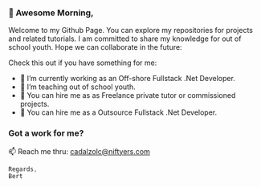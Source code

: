 ### 👋 Awesome Morning,

Welcome to my Github Page. You can explore my repositories for projects and related tutorials.
I am committed to share my knowledge for out of school youth.
Hope we can collaborate in the future:

Check this out if you have something for me:

- 🔭 I’m currently working as an Off-shore Fullstack .Net Developer.
- 🌱 I’m teaching out of school youth.
- 🤔 You can hire me as as Freelance private tutor or commissioned projects.
- 💬 You can hire me as a Outsource Fullstack .Net Developer.

### Got a work for me?
 📫 Reach me thru: cadalzolc@niftyers.com

```javascript
Regards,
Bert
```
